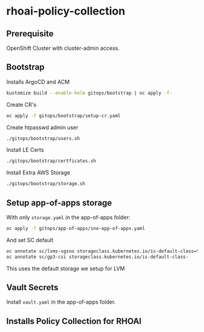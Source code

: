 # rhoai-policy-collection

## Prerequisite

OpenShift Cluster with cluster-admin access.

## Bootstrap

Installs ArgoCD and ACM

```bash
kustomize build --enable-helm gitops/bootstrap | oc apply -f-
```

Create CR's

```bash
oc apply -f gitops/bootstrap/setup-cr.yaml
```

Create htpasswd admin user

```bash
./gitops/bootstrap/users.sh
```

Install LE Certs

```bash
./gitops/bootstrap/certficates.sh
```

Install Extra AWS Storage

```bash
./gitops/bootstrap/storage.sh
```

## Setup app-of-apps storage

With only `storage.yaml` in the app-of-apps folder:

```bash
oc apply -f gitops/app-of-apps/sno-app-of-apps.yaml
```

And set SC default

```bash
oc annotate sc/lvms-vgsno storageclass.kubernetes.io/is-default-class=true
oc annotate sc/gp3-csi storageclass.kubernetes.io/is-default-class-
```

This uses the default storage we setup for LVM

## Vault Secrets

Install `vault.yaml` in the app-of-apps folder.

## Installs Policy Collection for RHOAI


